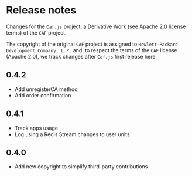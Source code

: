 # Release notes

Changes for the `Caf.js` project, a Derivative Work (see Apache 2.0 license terms) of the `CAF` project.

The  copyright of the original `CAF` project is assigned to `Hewlett-Packard Development Company, L.P.` and, to respect the terms of the `CAF` license (Apache 2.0), we track changes after `Caf.js` first release here.

## 0.4.2
 - Add unregisterCA method
 - Add order confirmation

## 0.4.1
 - Track apps usage
 - Log using a Redis Stream changes to user units

## 0.4.0
 - Add new copyright to simplify third-party contributions
